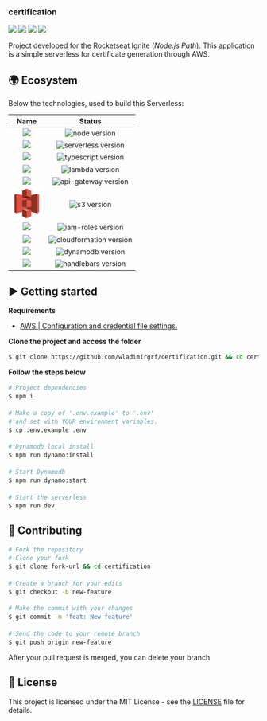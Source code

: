 ### certification

[![](https://img.shields.io/github/repo-size/wladimirgrf/certification?color=%23000)]()
[![](https://img.shields.io/github/last-commit/wladimirgrf/certification?color=%23000)](https://github.com/wladimirgrf/certification/commits/master)
[![](https://img.shields.io/github/issues/wladimirgrf/certification?color=%23000)](https://github.com/wladimirgrf/certification/issues)
[![](https://img.shields.io/github/license/wladimirgrf/certification?color=%23000)]()

Project developed for the Rocketseat Ignite (_Node.js Path_). This application is a simple serverless for certificate generation through AWS.

## 🌍 Ecosystem

Below the technologies, used to build this Serverless:

|                      Name                                   |                         Status                          |
|:-----------------------------------------------------------:|:-------------------------------------------------------:|
|<img height="58" src="https://cdn.worldvectorlogo.com/logos/nodejs-1.svg"> | <img alt="node version" src="https://img.shields.io/badge/nodejs-v14.17-blue?color=%23000"> |
|<img height="55" src="https://www.vectorlogo.zone/logos/serverless/serverless-icon.svg"> | <img alt="serverless version" src="https://img.shields.io/badge/serverless-v2.70-blue?color=%23000">|
|<img height="55" src="https://cdn.worldvectorlogo.com/logos/typescript.svg"> | <img alt="typescript version" src="https://img.shields.io/badge/typescript-v4.0-blue?color=%23000"> |
|<img height="60" src="https://cdn.worldvectorlogo.com/logos/aws-lambda.svg"> | <img alt="lambda version" src="https://img.shields.io/badge/lambda-v2.10-blue?color=%23000"> |
|<img height="60" src="https://cdn.worldvectorlogo.com/logos/aws-api-gateway.svg"> | <img alt="api-gateway version" src="https://img.shields.io/badge/api_gateway-v2.10-blue?color=%23000"> |
|<img height="60" src=".github/assets/aws-s3.svg"> | <img alt="s3 version" src="https://img.shields.io/badge/s3-v2.10-blue?color=%23000"> |
|<img height="60" src="https://cdn.worldvectorlogo.com/logos/aws-iam.svg"> | <img alt="iam-roles version" src="https://img.shields.io/badge/iam_roles-v3.2-blue?color=%23000"> |
|<img height="60" src="https://cdn.worldvectorlogo.com/logos/aws-cloudformation.svg"> | <img alt="cloudformation version" src="https://img.shields.io/badge/cloudformation-v2.10-blue?color=%23000"> |
|<img height="55" src="https://cdn.worldvectorlogo.com/logos/aws-dynamodb.svg"> | <img alt="dynamodb version" src="https://img.shields.io/badge/dynamodb-v0.2-blue?color=%23000"> |
|<img height="60" src="https://www.vectorlogo.zone/logos/handlebarsjs/handlebarsjs-ar21.svg"> | <img alt="handlebars version" src="https://img.shields.io/badge/handlebars-v4.7-blue?color=%23000"> |

## ▶️ Getting started

**Requirements**

- [AWS | Configuration and credential file settings.](https://docs.aws.amazon.com/cli/latest/userguide/cli-configure-files.html)

**Clone the project and access the folder**

```bash
$ git clone https://github.com/wladimirgrf/certification.git && cd certification
```

**Follow the steps below**

```bash
# Project dependencies
$ npm i

# Make a copy of '.env.example' to '.env'
# and set with YOUR environment variables.
$ cp .env.example .env

# Dynamodb local install
$ npm run dynamo:install

# Start Dynamodb
$ npm run dynamo:start

# Start the serverless
$ npm run dev
```

## 🤝 Contributing

```bash
# Fork the repository
# Clone your fork
$ git clone fork-url && cd certification

# Create a branch for your edits
$ git checkout -b new-feature

# Make the commit with your changes
$ git commit -m 'feat: New feature'

# Send the code to your remote branch
$ git push origin new-feature
```

After your pull request is merged, you can delete your branch

## 📝 License

This project is licensed under the MIT License - see the [LICENSE](LICENSE) file for details.

